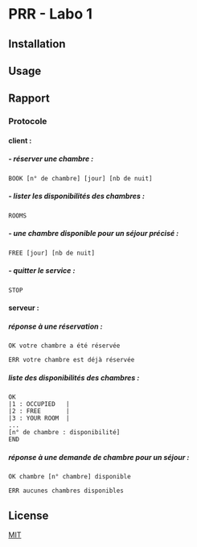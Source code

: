 # PRR - Labo 1

## Installation

## Usage

## Rapport
### Protocole

#### client :

##### - réserver une chambre :

```http
BOOK [n° de chambre] [jour] [nb de nuit] 
```

##### - lister les disponibilités des chambres :

```http
ROOMS
```

##### - une chambre disponible pour un séjour précisé :

```http
FREE [jour] [nb de nuit]
```

##### - quitter le service :

```http
STOP
```

#### serveur :

##### réponse à une réservation :

```http
OK votre chambre a été réservée
```

```http
ERR votre chambre est déjà réservée
```

##### liste des disponibilités des chambres :

```http
OK
|1 : OCCUPIED	|
|2 : FREE		|			
|3 : YOUR ROOM	|
...
[n° de chambre : disponibilité]
END
```

##### réponse à une demande de chambre pour un séjour :

```http
OK chambre [n° chambre] disponible
```

```http
ERR aucunes chambres disponibles
```

## License
[MIT](https://choosealicense.com/licenses/mit/)

